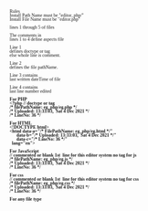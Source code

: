 <pre style="width:100%;font:8px/7px '';">
Rules
Install Path Name must be "editor_php/"
Install File Name must be "editor.php"

lines 1 through 5 of files

The comments in 
lines 1 to 4 define aspects file

Line 1 
defines doctype or tag 
else whole line is comment.

Line 2
defines the file pathName.

Line 3 contains 
last written dateTime of file

Line 4 contains
last line number edited

<b>For PHP 
&lt;?php // doctype or tag
/* filePathName: eg_php/eg.php */
/* Uploaded: 13:33:03,  Sat 4 Dec 2021 */
/* LineNo: 36 */

For HTML
&lt;!DOCTYPE html>
&lt;html data-a="/* FilePathName: eg_php/eg.html */"
      data-b="/* Uploaded: 13:33:03,  Sat 4 Dec 2021 */"
      data-c="/* LineNo: 36 */" 
  lang="en">

For JavaScript 
// commented or blank 1st  line for this editor system no tag for js
/* filePathName: eg_php/eg.js */
/* Uploaded: 13:33:03,  Sat 4 Dec 2021 */
/* LineNo: 36 */

For css
// commented or blank 1st  line for this editor system no tag for css
/* filePathName: eg_php/eg.css */
/* Uploaded: 13:33:03,  Sat 4 Dec 2021 */
/* LineNo: 36 */

For any file type
<!-- 
/* FilePathName: eg_php/eg.svg */
/* Uploaded: 13:33:03,  Sat 4 Dec 2021 */
/* LineNo: 36 */--></b>

</pre>

